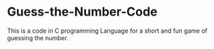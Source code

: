 # Guess-the-Number-Code
This is a code in C programming Language for a short and fun game of guessing the number.
